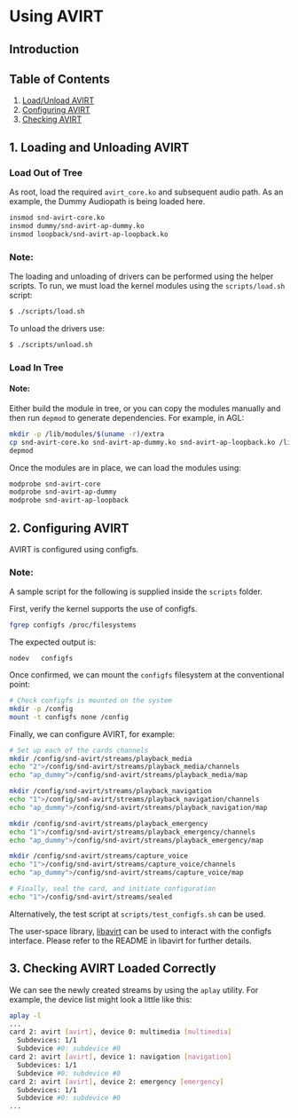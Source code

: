 Using AVIRT
===================================

## Introduction

## Table of Contents

1. [Load/Unload AVIRT](#un-load-avirt)
2. [Configuring AVIRT](#configuring-avirt)
3. [Checking AVIRT](#checking-avirt)

<a name="un-load-avirt"/>

## 1. Loading and Unloading AVIRT

### Load Out of Tree

As root, load the required `avirt_core.ko` and subsequent audio path.
As an example, the Dummy Audiopath is being loaded here.

```sh
insmod snd-avirt-core.ko
insmod dummy/snd-avirt-ap-dummy.ko
insmod loopback/snd-avirt-ap-loopback.ko
```

### Note:

The loading and unloading of drivers can be performed using the helper scripts.
To run, we must load the kernel modules using the `scripts/load.sh` script:

```sh
$ ./scripts/load.sh
```

To unload the drivers use:

```sh
$ ./scripts/unload.sh
```

### Load In Tree

#### Note:

Either build the module in tree, or you can copy the modules manually and then run `depmod` to generate dependencies.
For example, in AGL:

```sh
mkdir -p /lib/modules/$(uname -r)/extra
cp snd-avirt-core.ko snd-avirt-ap-dummy.ko snd-avirt-ap-loopback.ko /lib/modules/$(uname -r)/extra
depmod
```

Once the modules are in place, we can load the modules using:

```sh
modprobe snd-avirt-core
modprobe snd-avirt-ap-dummy
modprobe snd-avirt-ap-loopback
```

<a name="configure-avirt" />

## 2. Configuring AVIRT

AVIRT is configured using configfs.

### Note:

A sample script for the following is supplied inside the `scripts` folder.

First, verify the kernel supports the use of configfs.

```sh
fgrep configfs /proc/filesystems
```

The expected output is:

```
nodev	configfs
```

Once confirmed, we can mount the `configfs` filesystem at the conventional point:

```sh
# Check configfs is mounted on the system
mkdir -p /config
mount -t configfs none /config
```

Finally, we can configure AVIRT, for example:

```sh
# Set up each of the cards channels
mkdir /config/snd-avirt/streams/playback_media
echo "2">/config/snd-avirt/streams/playback_media/channels
echo "ap_dummy">/config/snd-avirt/streams/playback_media/map

mkdir /config/snd-avirt/streams/playback_navigation
echo "1">/config/snd-avirt/streams/playback_navigation/channels
echo "ap_dummy">/config/snd-avirt/streams/playback_navigation/map

mkdir /config/snd-avirt/streams/playback_emergency
echo "1">/config/snd-avirt/streams/playback_emergency/channels
echo "ap_dummy">/config/snd-avirt/streams/playback_emergency/map

mkdir /config/snd-avirt/streams/capture_voice
echo "1">/config/snd-avirt/streams/capture_voice/channels
echo "ap_dummy">/config/snd-avirt/streams/capture_voice/map

# Finally, seal the card, and initiate configuration
echo "1">/config/snd-avirt/streams/sealed
```

Alternatively, the test script at `scripts/test_configfs.sh` can be used.

The user-space library, [libavirt](https://github.com/fiberdyne/libavirt) can be used to interact with the configfs interface. Please refer to the README in libavirt for further details.

<a name="checking-avirt" />

## 3. Checking AVIRT Loaded Correctly

We can see the newly created streams by using the `aplay` utility. For example, the device list might look a little like this:

```sh
aplay -l
...
card 2: avirt [avirt], device 0: multimedia [multimedia]
  Subdevices: 1/1
  Subdevice #0: subdevice #0
card 2: avirt [avirt], device 1: navigation [navigation]
  Subdevices: 1/1
  Subdevice #0: subdevice #0
card 2: avirt [avirt], device 2: emergency [emergency]
  Subdevices: 1/1
  Subdevice #0: subdevice #0
...
```
